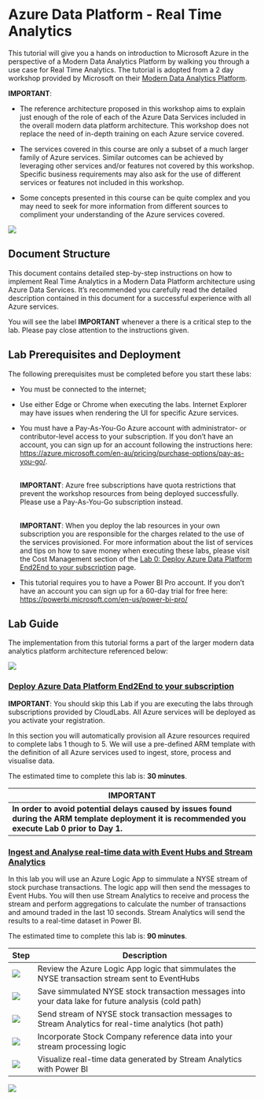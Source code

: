 # Azure Data Platform - Real Time Analytics

This tutorial will give you a hands on introduction to Microsoft Azure in the perspective of a Modern Data Analytics Platform by walking you through a use case for Real Time Analytics. The tutorial is adopted from a 2 day workshop provided by Microsoft on their [Modern Data Analytics Platform](https://github.com/fabragaMS/ADPE2E).

**IMPORTANT**:

* The reference architecture proposed in this workshop aims to explain just enough of the role of each of the Azure Data Services included in the overall modern data platform architecture. This workshop does not replace the need of in-depth training on each Azure service covered.

* The services covered in this course are only a subset of a much larger family of Azure services. Similar outcomes can be achieved by leveraging other services and/or features not covered by this workshop. Specific business requirements may also ask for the use of different services or features not included in this workshop.

* Some concepts presented in this course can be quite complex and you may need to seek for more information from different sources to compliment your understanding of the Azure services covered.

![](./Media/ModernDataPlatformReferenceArchitecture.jpg)

## Document Structure
This document contains detailed step-by-step instructions on how to implement Real Time Analytics in a Modern Data Platform architecture using Azure Data Services. It’s recommended you carefully read the detailed description contained in this document for a successful experience with all Azure services. 

You will see the label **IMPORTANT** whenever a there is a critical step to the lab. Please pay close attention to the instructions given.

## Lab Prerequisites and Deployment
The following prerequisites must be completed before you start these labs:

* You must be connected to the internet;

* Use either Edge or Chrome when executing the labs. Internet Explorer may have issues when rendering the UI for specific Azure services.

* You must have a Pay-As-You-Go Azure account with administrator- or contributor-level access to your subscription. If you don’t have an account, you can sign up for an account following the instructions here: https://azure.microsoft.com/en-au/pricing/purchase-options/pay-as-you-go/. 

    <br>**IMPORTANT**: Azure free subscriptions have quota restrictions that prevent the workshop resources from being deployed successfully. Please use a Pay-As-You-Go subscription instead.

    <br>**IMPORTANT**: When you deploy the lab resources in your own subscription you are responsible for the charges related to the use of the services provisioned. For more information about the list of services and tips on how to save money when executing these labs, please visit the Cost Management section of the [Lab 0: Deploy Azure Data Platform End2End to your subscription](./Deploy/Deploy.md) page.

* This tutorial requires you to have a Power BI Pro account. If you don’t have an account you can sign up for a 60-day trial for free here: https://powerbi.microsoft.com/en-us/power-bi-pro/
  
## Lab Guide

The implementation from this tutorial forms a part of the larger modern data analytics platform architecture referenced below:

![](./Media/LabArchitecture.jpg)

### [Deploy Azure Data Platform End2End to your subscription](./Deploy/Deploy.md)

**IMPORTANT**: You should skip this Lab if you are executing the labs through subscriptions provided by CloudLabs. All Azure services will be deployed as you activate your registration.

In this section you will automatically provision all Azure resources required to complete labs 1 though to 5. We will use a pre-defined ARM template with the definition of all Azure services used to ingest, store, process and visualise data. 

The estimated time to complete this lab is: **30 minutes**.

**IMPORTANT**|
-------------|
**In order to avoid potential delays caused by issues found during the ARM template deployment it is recommended you execute Lab 0 prior to Day 1.**|

### [Ingest and Analyse real-time data with Event Hubs and Stream Analytics](./Lab/Week5/Week5.md)
In this lab you will use an Azure Logic App to simmulate a NYSE stream of stock purchase transactions. The logic app will then send the messages to Event Hubs. You will then use Stream Analytics to receive and process the stream and perform aggregations to calculate the number of transactions and amound traded in the last 10 seconds. Stream Analytics will send the results to a real-time dataset in Power BI.

The estimated time to complete this lab is: **90 minutes**.

Step     | Description
-------- | -----
![](./Media/Orange1.png) | Review the Azure Logic App logic that simmulates the NYSE transaction stream sent to EventHubs
![](./Media/Orange2.png) | Save simmulated NYSE stock transaction messages into your data lake for future analysis (cold path)
![](./Media/Orange3.png) | Send stream of NYSE stock transaction messages to Stream Analytics for real-time analytics (hot path)
![](./Media/Orange4.png) | Incorporate Stock Company reference data into your stream processing logic
![](./Media/Orange5.png) | Visualize real-time data generated by Stream Analytics with Power BI

![](./Lab/Week5/Media/Image66.png)

